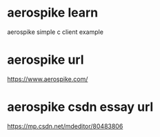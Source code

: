 # aerospike learn
aerospike simple c client example 
# aerospike url
https://www.aerospike.com/
# aerospike csdn essay url
https://mp.csdn.net/mdeditor/80483806

